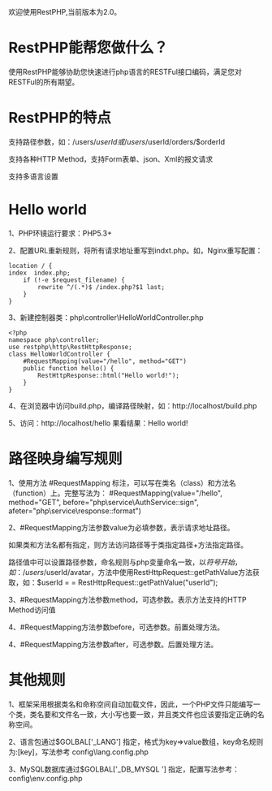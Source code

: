 欢迎使用RestPHP,当前版本为2.0。

# RestPHP能帮您做什么？
使用RestPHP能够协助您快速进行php语言的RESTFul接口编码，满足您对RESTFul的所有期望。

# RestPHP的特点
支持路径参数，如：/users/$userId 或 /users/$userId/orders/$orderId

支持各种HTTP Method，支持Form表单、json、Xml的报文请求

支持多语言设置

# Hello world
1、PHP环镜运行要求：PHP5.3+

2、配置URL重新规则，将所有请求地址重写到indxt.php。如，Nginx重写配置：

    location / {
	index  index.php;
        if (!-e $request_filename) {            
            rewrite ^/(.*)$ /index.php?$1 last;                
        }            
    }

3、新建控制器类：php\controller\HelloWorldController.php

    <?php
    namespace php\controller;
    use restphp\http\RestHttpResponse;
    class HelloWorldController {
        #RequestMapping(value="/hello", method="GET")
        public function hello() {
            RestHttpResponse::html("Hello world!");
        }
    }

4、在浏览器中访问build.php，编译路径映射，如：http://localhost/build.php

5、访问：http://localhost/hello 果看结果：Hello world!

# 路径映身编写规则
1、使用方法 #RequestMapping 标注，可以写在类名（class）和方法名（function）上。完整写法为：
 #RequestMapping(value="/hello", method="GET", before="php\service\AuthService::sign", afeter="php\service\response::format")

2、#RequestMapping方法参数value为必填参数，表示请求地址路径。

如果类和方法名都有指定，则方法访问路径等于类指定路径+方法指定路径。

路径值中可以设置路径参数，命名规则与php变量命名一致，以$符号开始，如：/users/$userId/avatar，方法中使用RestHttpRequest::getPathValue方法获取，如：$userId = = RestHttpRequest::getPathValue("userId");

3、#RequestMapping方法参数method，可选参数。表示方法支持的HTTP Method访问值

4、#RequestMapping方法参数before，可选参数。前置处理方法。

4、#RequestMapping方法参数after，可选参数。后置处理方法。

# 其他规则

1、框架采用根据类名和命称空间自动加载文件，因此，一个PHP文件只能编写一个类，类名要和文件名一致，大小写也要一致，并且类文件也应该要指定正确的名称空间。

2、语言包通过$GOLBAL['_LANG'] 指定，格式为key=>value数组，key命名规则为:[key]，写法参考 config\lang.config.php

3、MySQL数据库通过$GOLBAL['_DB_MYSQL '] 指定，配置写法参考：config\env.config.php
